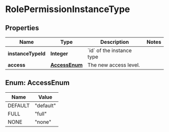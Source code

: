 

# RolePermissionInstanceType

## Properties

Name | Type | Description | Notes
------------ | ------------- | ------------- | -------------
**instanceTypeId** | **Integer** | &#x60;id&#x60; of the instance type | 
**access** | [**AccessEnum**](#AccessEnum) | The new access level. | 



## Enum: AccessEnum

Name | Value
---- | -----
DEFAULT | &quot;default&quot;
FULL | &quot;full&quot;
NONE | &quot;none&quot;



